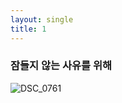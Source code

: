 ```yaml
---
layout: single
title: 1
---
```


### 잠들지 않는 사유를 위해

![DSC_0761](https://user-images.githubusercontent.com/22893548/180638058-16e68e37-c2dd-4e34-8bc4-dc5036455066.JPG)
